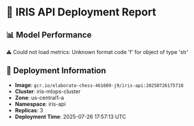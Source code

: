 # 🌸 IRIS API Deployment Report

## 📊 Model Performance

⚠️ Could not load metrics: Unknown format code 'f' for object of type 'str'

## 🚀 Deployment Information
- **Image**: `gcr.io/elaborate-chess-461609-j9/iris-api:20250726175710`
- **Cluster**: iris-mlops-cluster
- **Zone**: us-central1-a
- **Namespace**: iris-api
- **Replicas**: 3
- **Deployment Time**: 2025-07-26 17:57:13 UTC

